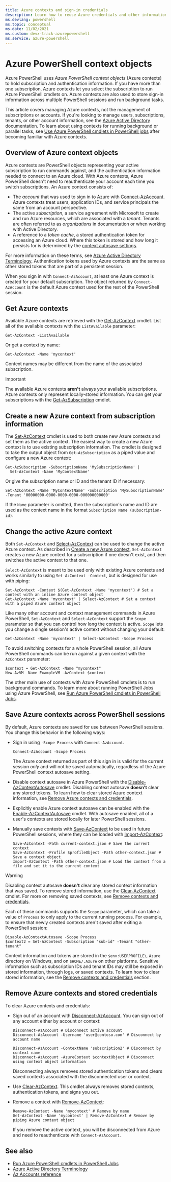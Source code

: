 ```yaml
---
title: Azure contexts and sign-in credentials
description: Learn how to reuse Azure credentials and other information across multiple PowerShell sessions.
ms.devlang: powershell
ms.topic: conceptual
ms.date: 11/02/2021
ms.custom: devx-track-azurepowershell
ms.service: azure-powershell
---
```

# Azure PowerShell context objects

Azure PowerShell uses _Azure PowerShell context objects_ (Azure contexts) to hold subscription and
authentication information. If you have more than one subscription, Azure contexts let you select
the subscription to run Azure PowerShell cmdlets on. Azure contexts are also used to store sign-in
information across multiple PowerShell sessions and run background tasks.

This article covers managing Azure contexts, not the management of subscriptions or accounts. If
you're looking to manage users, subscriptions, tenants, or other account information, see the
[Azure Active Directory](/azure/active-directory) documentation. To learn about using contexts for
running background or parallel tasks, see
[Use Azure PowerShell cmdlets in PowerShell jobs](using-psjobs.md) after becoming familiar with
Azure contexts.

## Overview of Azure context objects

Azure contexts are PowerShell objects representing your active subscription to run commands against,
and the authentication information needed to connect to an Azure cloud. With Azure contexts, Azure
PowerShell doesn't need to reauthenticate your account each time you switch subscriptions. An Azure
context consists of:

* The _account_ that was used to sign in to Azure with
  [Connect-AzAccount](/powershell/module/az.accounts/connect-azaccount). Azure contexts treat users,
  application IDs, and service principals the same from an account perspective.
* The active _subscription_, a service agreement with Microsoft to create and run Azure resources,
  which are associated with a _tenant_. Tenants are often referred to as _organizations_ in
  documentation or when working with Active Directory.
* A reference to a _token cache_, a stored authentication token for accessing an Azure cloud. Where
  this token is stored and how long it persists for is determined by the
  [context autosave settings](#save-azure-contexts-across-powershell-sessions).

For more information on these terms, see
[Azure Active Directory Terminology](/azure/active-directory/fundamentals/active-directory-whatis#terminology).
Authentication tokens used by Azure contexts are the same as other stored tokens that are part of a
persistent session.

When you sign in with `Connect-AzAccount`, at least one Azure context is created for your default
subscription. The object returned by `Connect-AzAccount` is the default Azure context used for the
rest of the PowerShell session.

## Get Azure contexts

Available Azure contexts are retrieved with the
[Get-AzContext](/powershell/module/az.accounts/get-azcontext) cmdlet. List all of the available
contexts with the `ListAvailable` parameter:

```azurepowershell-interactive
Get-AzContext -ListAvailable
```

Or get a context by name:

```azurepowershell-interactive
Get-AzContext -Name 'mycontext'
```

Context names may be different from the name of the associated subscription.

> [!IMPORTANT]
> The available Azure contexts __aren't__ always your available subscriptions. Azure contexts only
> represent locally-stored information. You can get your subscriptions with the
> [Get-AzSubscription](/powershell/module/Az.Accounts/Get-AzSubscription) cmdlet.

## Create a new Azure context from subscription information

The [Set-AzContext](/powershell/module/Az.Accounts/Set-AzContext) cmdlet is used to both create new
Azure contexts and set them as the active context. The easiest way to create a new Azure context is
to use existing subscription information. The cmdlet is designed to take the output object from
`Get-AzSubscription` as a piped value and configure a new Azure context:

```azurepowershell-interactive
Get-AzSubscription -SubscriptionName 'MySubscriptionName' |
  Set-AzContext -Name 'MyContextName'
```

Or give the subscription name or ID and the tenant ID if necessary:

```azurepowershell-interactive
Set-AzContext -Name 'MyContextName' -Subscription 'MySubscriptionName' -Tenant '00000000-0000-0000-0000-000000000000'
```

If the `Name` parameter is omitted, then the subscription's name and ID are used as the context name
in the format `Subscription Name (subscription-id)`.

## Change the active Azure context

Both `Set-AzContext` and [Select-AzContext](/powershell/module/az.accounts/set-azcontext) can be
used to change the active Azure context. As described in
[Create a new Azure context](#create-a-new-azure-context-from-subscription-information),
`Set-AzContext` creates a new Azure context for a subscription if one doesn't exist, and then
switches the active context to that one.

`Select-AzContext` is meant to be used only with existing Azure contexts and works similarly to
using `Set-AzContext -Context`, but is designed for use with piping:

```azurepowershell-interactive
Set-AzContext -Context $(Get-AzContext -Name 'mycontext') # Set a context with an inline Azure context object
Get-AzContext -Name 'mycontext' | Select-AzContext # Set a context with a piped Azure context object
```

Like many other account and context management commands in Azure PowerShell, `Set-AzContext` and
`Select-AzContext` support the `Scope` parameter so that you can control how long the context is
active. `Scope` lets you change a single session's active context without changing your default:

```azurepowershell-interactive
Get-AzContext -Name 'mycontext' | Select-AzContext -Scope Process
```

To avoid switching contexts for a whole PowerShell session, all Azure PowerShell commands can be run
against a given context with the `AzContext` parameter:

```azurepowershell-interactive
$context = Get-AzContext -Name "mycontext"
New-AzVM -Name ExampleVM -AzContext $context
```

The other main use of contexts with Azure PowerShell cmdlets is to run background commands. To learn
more about running PowerShell Jobs using Azure PowerShell, see
[Run Azure PowerShell cmdlets in PowerShell Jobs](using-psjobs.md).

## Save Azure contexts across PowerShell sessions

By default, Azure contexts are saved for use between PowerShell sessions. You change this behavior
in the following ways:

* Sign in using `-Scope Process` with `Connect-AzAccount`.

  ```azurepowershell
  Connect-AzAccount -Scope Process
  ```

  The Azure context returned as part of this sign in is valid for the current session _only_ and
  will not be saved automatically, regardless of the Azure PowerShell context autosave setting.
* Disable context autosave in Azure PowerShell with the
  [Disable-AzContextAutosave](/powershell/module/az.accounts/disable-azcontextautosave) cmdlet.
  Disabling context autosave __doesn't__ clear any stored tokens. To learn how to clear stored Azure
  context information, see
  [Remove Azure contexts and credentials](#remove-azure-contexts-and-stored-credentials).
* Explicitly enable Azure context autosave can be enabled with the
  [Enable-AzContextAutosave](/powershell/module/az.accounts/enable-azcontextautosave) cmdlet. With
  autosave enabled, all of a user's contexts are stored locally for later PowerShell sessions.
* Manually save contexts with [Save-AzContext](/powershell/module/az.accounts/save-azcontext) to be
  used in future PowerShell sessions, where they can be loaded with
  [Import-AzContext](/powershell/module/az.accounts/import-azcontext):

  ```azurepowershell
  Save-AzContext -Path current-context.json # Save the current context
  Save-AzContext -Profile $profileObject -Path other-context.json # Save a context object
  Import-AzContext -Path other-context.json # Load the context from a file and set it to the current context
  ```

> [!WARNING]
> Disabling context autosave __doesn't__ clear any stored context information that was saved. To
> remove stored information, use the
> [Clear-AzContext](/powershell/module/az.accounts/Clear-AzContext) cmdlet. For more on removing
> saved contexts, see
> [Remove contexts and credentials](#remove-azure-contexts-and-stored-credentials).

Each of these commands supports the `Scope` parameter, which can take a value of `Process` to only
apply to the current running process. For example, to ensure that newly created contexts aren't
saved after exiting a PowerShell session:

```azurepowershell-interactive
Disable-AzContextAutosave -Scope Process
$context2 = Set-AzContext -Subscription "sub-id" -Tenant "other-tenant"
```

Context information and tokens are stored in the `$env:USERPROFILE\.Azure` directory on Windows, and
on `$HOME/.Azure` on other platforms. Sensitive information such as subscription IDs and tenant IDs
may still be exposed in stored information, through logs, or saved contexts. To learn how to clear
stored information, see the
[Remove contexts and credentials](#remove-azure-contexts-and-stored-credentials) section.

## Remove Azure contexts and stored credentials

To clear Azure contexts and credentials:

* Sign out of an account with
  [Disconnect-AzAccount](/powershell/module/az.accounts/disconnect-azaccount). You can sign out of
  any account either by account or context:

  ```azurepowershell-interactive
  Disconnect-AzAccount # Disconnect active account
  Disconnect-AzAccount -Username 'user@contoso.com' # Disconnect by account name

  Disconnect-AzAccount -ContextName 'subscription2' # Disconnect by context name
  Disconnect-AzAccount -AzureContext $contextObject # Disconnect using context object information
  ```

  Disconnecting always removes stored authentication tokens and clears saved contexts associated
  with the disconnected user or context.
* Use [Clear-AzContext](/powershell/module/az.accounts/Clear-AzContext). This cmdlet always removes
  stored contexts, authentication tokens, and signs you out.
* Remove a context with [Remove-AzContext](/powershell/module/az.accounts/remove-azcontext):

  ```azurepowershell-interactive
  Remove-AzContext -Name 'mycontext' # Remove by name
  Get-AzContext -Name 'mycontext' | Remove-AzContext # Remove by piping Azure context object
  ```

  If you remove the active context, you will be disconnected from Azure and need to reauthenticate
  with `Connect-AzAccount`.

## See also

* [Run Azure PowerShell cmdlets in PowerShell Jobs](using-psjobs.md)
* [Azure Active Directory Terminology](/azure/active-directory/fundamentals/active-directory-whatis#terminology)
* [Az.Accounts reference](/powershell/module/az.accounts)

